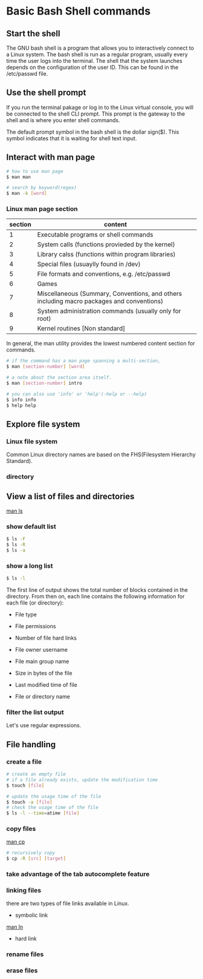 # Basic Bash Shell commands

## Start the shell

The GNU bash shell is a program that allows you to interactively connect to a Linux system. The bash shell is run as a regular program, usually every time the user logs into the terminal. The shell that the system launches depends on the configuration of the user ID. This can be found in the /etc/passwd file.


## Use the shell prompt

If you run the terminal pakage or log in to the Linux virtual console, you will be connected to the shell CLI prompt.
This prompt is the gateway to the shell and is where you enter shell commands.

The default prompt symbol in the bash shell is the dollar sign($). This symbol indicates that it is waiting for shell text input.


## Interact with man page

```bash
# how to use man page
$ man man

# search by keyword(regex)
$ man -k [word]
```

### Linux man page section

| section | content                                                                                   |
|---------|-------------------------------------------------------------------------------------------|
|    1    | Executable programs or shell commands                                                     |
|    2    | System calls (functions provieded by the kernel)                                          |
|    3    | Library calss (functions within program libraries)                                        |
|    4    | Special files (usuaylly found in /dev)                                                    |
|    5    | File formats and conventions, e.g. /etc/passwd                                            |
|    6    | Games                                                                                     |
|    7    | Miscellaneous (Summary, Conventions, and others including macro packages and conventions) |
|    8    | System administration commands (usually only for root)                                    |
|    9    | Kernel routines [Non standard]                                                            |

In general, the man utility provides the lowest numbered content section for commands.

```bash
# if the command has a man page spanning a multi-section,
$ man [section-number] [word]

# a note about the section area itself.
$ man [section-number] intro

# you can also use 'info' or 'help'(-help or --help)
$ info info
$ help help
```


## Explore file system

### Linux file system

Common Linux directory names are based on the FHS(Filesystem Hierarchy Standard).

### directory


## View a list of files and directories

[man ls](https://man7.org/linux/man-pages/man1/ls.1.html)

### show default list

```bash
$ ls -F
$ ls -R
$ ls -a
```

### show a long list

```bash
$ ls -l
```

The first line of output shows the total number of blocks contained in the directory.
From then on, each line contains the following information for each file (or directory):

* File type

* File permissions

* Number of file hard links

* File owner username

* File main group name

* Size in bytes of the file

* Last modified time of file

* File or directory name


### filter the list output

Let's use regular expressions.


## File handling


### create a file

```bash
# create an empty file
# if a file already exists, update the modification time
$ touch [file]

# update the usage time of the file
$ touch -a [file]
# check the usage time of the file
$ ls -l --time=atime [file]
```

### copy files
[man cp](https://man7.org/linux/man-pages/man1/cp.1.html)

```bash
# recursively copy
$ cp -R [src] [target]
```

### take advantage of the tab autocomplete feature

### linking files

there are two types of file links available in Linux.

* symbolic link

[man ln](https://man7.org/linux/man-pages/man1/ln.1.html)

* hard link

### rename files

### erase files
